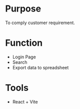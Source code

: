 # Purpose

To comply customer requirement.


# Function

- Login Page
- Search
- Export data to spreadsheet


# Tools
- React + Vite